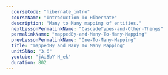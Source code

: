 ```yaml
---
  courseCode: "hibernate_intro"
  courseName: "Introduction To Hibernate"
  description: "Many to Many mapping of entities."
  nextLessonPermalinkName: "CascadeTypes-and-Other-Things"
  permalinkName: "mappedBy-and-Many-To-Many-Mapping"
  prevLessonPermalinkName: "One-To-Many-Mapping"
  title: "mappedBy and Many To Many Mapping"
  unitSlNo: "3.6"
  youtube: "jAi8bY-H_ek"
  duration: 802
---
```

